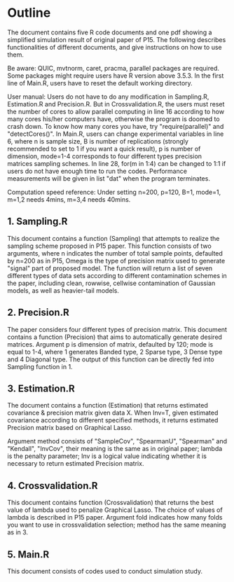 # Outline

The document contains five R code documents and one pdf showing a simplified simulation
result of original paper of P15. The following describes functionalities of different documents, and give instructions on how to use them. 

Be aware: QUIC, mvtnorm, caret, pracma, parallel packages are required. Some packages might require users have R version above 3.5.3. In the first line of Main.R, users have to reset the default working directory. 

User manual: Users do not have to do any modification in Sampling.R, Estimation.R and Precision.R. But in Crossvalidation.R, the users must reset the number of cores to allow parallel computing in line 16 according to how many cores his/her computers have, otherwise the program is doomed to crash down. To know how many cores you have, try "require(parallel)" and "detectCores()". In Main.R, users can change experimental variables in line 6, where n is sample size, B is number of replications (strongly recommended to set to 1 if you want a quick result), p is number of dimension, mode=1-4 corresponds to four different types precision matrices sampling schemes. In line 28, for(m in 1:4) can be changed to 1:1 if users do not have enough time to run the codes. Performance measurements will be given in list "dat" when the program terminates.

Computation speed reference: Under setting n=200, p=120, B=1, mode=1, m=1,2 needs 4mins, m=3,4 needs 40mins. 

## 1. Sampling.R

This document contains a function (Sampling) that attempts to realize the sampling scheme proposed in P15 paper. This function consists of two arguments, where n indicates the number of total sample points, defaulted by n=200 as in P15, Omega is the type of precision matrix used to generate "signal" part of proposed model. The function will return a list of seven different types of data sets according to different contamination schemes in the paper, including clean, rowwise, cellwise contamination of Gaussian models, as well as heavier-tail models.

## 2. Precision.R

The paper considers four different types of precision matrix. This document contains a function (Precision) that aims to automatically generate desired matrices. Argument p is dimension of matrix, defaulted by 120; mode is equal to 1-4, where 1 generates Banded type, 2 Sparse type, 3 Dense type and 4 Diagonal type. The output of this function can be directly fed into Sampling function in 1.

## 3. Estimation.R

The document contains a function (Estimation) that returns estimated covariance & precision matrix given data X. When Inv=T, given estimated covariance according to different specified methods, it returns estimated Precision matrix based on Graphical Lasso. 

Argument method consists of "SampleCov", "SpearmanU", "Spearman" and "Kendall", "InvCov", their meaning is the same as in original paper; lambda is the penalty parameter; Inv is a logical value indicating whether it is necessary to return estimated Precision matrix.

## 4. Crossvalidation.R 

This document contains function (Crossvalidation) that returns the best value of lambda used to penalize Graphical Lasso. The choice of values of lambda is described in P15 paper.  Argument fold indicates how many folds you want to use in crossvalidation selection; method has the same meaning as in 3.

## 5. Main.R

This document consists of codes used to conduct simulation study.










